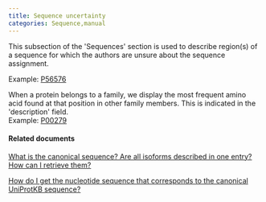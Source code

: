 ```yaml
---
title: Sequence uncertainty
categories: Sequence,manual
---
```


This subsection of the 'Sequences' section is used to describe region(s) of a sequence for which the authors are unsure about the sequence assignment.

Example: [P56576](https://www.uniprot.org/uniprotkb/P56576#sequences)

When a protein belongs to a family, we display the most frequent amino acid found at that position in other family members. This is indicated in the 'description' field.  
Example: [P00279](https://www.uniprot.org/uniprotkb/P00279#sequences)

#### Related documents

[What is the canonical sequence? Are all isoforms described in one entry? How can I retrieve them?](https://www.uniprot.org/help/canonical%5Fand%5Fisoforms)

[How do I get the nucleotide sequence that corresponds to the canonical UniProtKB sequence?](https://www.uniprot.org/help/canonical%5Fnucleotide)
